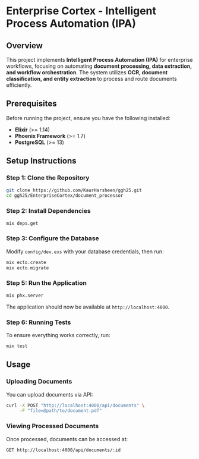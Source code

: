 # Enterprise Cortex - Intelligent Process Automation (IPA)

## **Overview**
This project implements **Intelligent Process Automation (IPA)** for enterprise workflows, focusing on automating **document processing, data extraction, and workflow orchestration**. The system utilizes **OCR, document classification, and entity extraction** to process and route documents efficiently.

## **Prerequisites**
Before running the project, ensure you have the following installed:

- **Elixir** (>= 1.14)
- **Phoenix Framework** (>= 1.7)
- **PostgreSQL** (>= 13)

## **Setup Instructions**

### **Step 1: Clone the Repository**
```sh
git clone https://github.com/KaurHarsheen/ggh25.git
cd ggh25/EnterpriseCortex/document_processor
```

### **Step 2: Install Dependencies**
```sh
mix deps.get
```

### **Step 3: Configure the Database**
Modify `config/dev.exs` with your database credentials, then run:
```sh
mix ecto.create
mix ecto.migrate
```

### **Step 5: Run the Application**
```sh
mix phx.server
```
The application should now be available at `http://localhost:4000`.

### **Step 6: Running Tests**
To ensure everything works correctly, run:
```sh
mix test
```

## **Usage**
### **Uploading Documents**
You can upload documents via API:
```sh
curl -X POST "http://localhost:4000/api/documents" \
     -F "file=@path/to/document.pdf"
```

### **Viewing Processed Documents**
Once processed, documents can be accessed at:
```sh
GET http://localhost:4000/api/documents/:id
```
